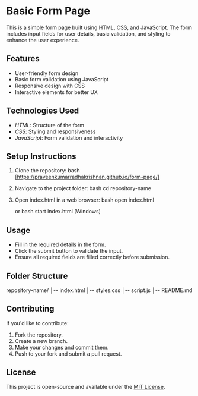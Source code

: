 # Basic Form Page

This is a simple form page built using HTML, CSS, and JavaScript. The form includes input fields for user details, basic validation, and styling to enhance the user experience.

## Features
- User-friendly form design
- Basic form validation using JavaScript
- Responsive design with CSS
- Interactive elements for better UX

## Technologies Used
- *HTML*: Structure of the form
- *CSS*: Styling and responsiveness
- *JavaScript*: Form validation and interactivity

## Setup Instructions
1. Clone the repository:
   bash
   [https://praveenkumarradhakrishnan.github.io/form-page/]
   
2. Navigate to the project folder:
   bash
   cd repository-name
   
3. Open index.html in a web browser:
   bash
   open index.html
   
   or
   bash
   start index.html
    (Windows)

## Usage
- Fill in the required details in the form.
- Click the submit button to validate the input.
- Ensure all required fields are filled correctly before submission.

## Folder Structure

repository-name/
│-- index.html
│-- styles.css
│-- script.js
│-- README.md


## Contributing
If you'd like to contribute:
1. Fork the repository.
2. Create a new branch.
3. Make your changes and commit them.
4. Push to your fork and submit a pull request.

## License
This project is open-source and available under the [MIT License](LICENSE).
